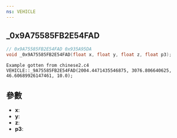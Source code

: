```yaml
---
ns: VEHICLE
---
```

## _0x9A75585FB2E54FAD

```c
// 0x9A75585FB2E54FAD 0x935A95DA
void _0x9A75585FB2E54FAD(float x, float y, float z, float p3);
```

```
Example gotten from chinese2.c4  
VEHICLE::_9A75585FB2E54FAD(2004.4471435546875, 3076.806640625, 46.60689926147461, 10.0);  
```

## 參數
* **x**: 
* **y**: 
* **z**: 
* **p3**: 

